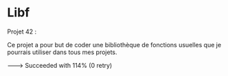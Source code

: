 # Libf
Projet 42 :

Ce projet a pour but de coder une bibliothèque de fonctions usuelles que je pourrais utiliser dans tous mes projets.

---> Succeeded with 114%
(0 retry)
